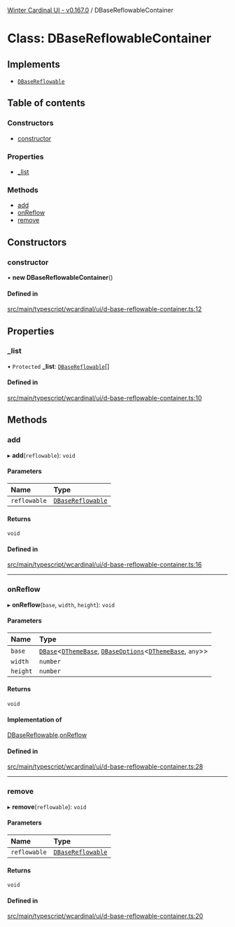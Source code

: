 [Winter Cardinal UI - v0.167.0](../index.md) / DBaseReflowableContainer

# Class: DBaseReflowableContainer

## Implements

- [`DBaseReflowable`](../interfaces/DBaseReflowable.md)

## Table of contents

### Constructors

- [constructor](DBaseReflowableContainer.md#constructor)

### Properties

- [\_list](DBaseReflowableContainer.md#_list)

### Methods

- [add](DBaseReflowableContainer.md#add)
- [onReflow](DBaseReflowableContainer.md#onreflow)
- [remove](DBaseReflowableContainer.md#remove)

## Constructors

### constructor

• **new DBaseReflowableContainer**()

#### Defined in

[src/main/typescript/wcardinal/ui/d-base-reflowable-container.ts:12](https://github.com/winter-cardinal/winter-cardinal-ui/blob/v0.167.0/src/main/typescript/wcardinal/ui/d-base-reflowable-container.ts#L12)

## Properties

### \_list

• `Protected` **\_list**: [`DBaseReflowable`](../interfaces/DBaseReflowable.md)[]

#### Defined in

[src/main/typescript/wcardinal/ui/d-base-reflowable-container.ts:10](https://github.com/winter-cardinal/winter-cardinal-ui/blob/v0.167.0/src/main/typescript/wcardinal/ui/d-base-reflowable-container.ts#L10)

## Methods

### add

▸ **add**(`reflowable`): `void`

#### Parameters

| Name | Type |
| :------ | :------ |
| `reflowable` | [`DBaseReflowable`](../interfaces/DBaseReflowable.md) |

#### Returns

`void`

#### Defined in

[src/main/typescript/wcardinal/ui/d-base-reflowable-container.ts:16](https://github.com/winter-cardinal/winter-cardinal-ui/blob/v0.167.0/src/main/typescript/wcardinal/ui/d-base-reflowable-container.ts#L16)

___

### onReflow

▸ **onReflow**(`base`, `width`, `height`): `void`

#### Parameters

| Name | Type |
| :------ | :------ |
| `base` | [`DBase`](DBase.md)<[`DThemeBase`](../interfaces/DThemeBase.md), [`DBaseOptions`](../interfaces/DBaseOptions.md)<[`DThemeBase`](../interfaces/DThemeBase.md), `any`\>\> |
| `width` | `number` |
| `height` | `number` |

#### Returns

`void`

#### Implementation of

[DBaseReflowable](../interfaces/DBaseReflowable.md).[onReflow](../interfaces/DBaseReflowable.md#onreflow)

#### Defined in

[src/main/typescript/wcardinal/ui/d-base-reflowable-container.ts:28](https://github.com/winter-cardinal/winter-cardinal-ui/blob/v0.167.0/src/main/typescript/wcardinal/ui/d-base-reflowable-container.ts#L28)

___

### remove

▸ **remove**(`reflowable`): `void`

#### Parameters

| Name | Type |
| :------ | :------ |
| `reflowable` | [`DBaseReflowable`](../interfaces/DBaseReflowable.md) |

#### Returns

`void`

#### Defined in

[src/main/typescript/wcardinal/ui/d-base-reflowable-container.ts:20](https://github.com/winter-cardinal/winter-cardinal-ui/blob/v0.167.0/src/main/typescript/wcardinal/ui/d-base-reflowable-container.ts#L20)
